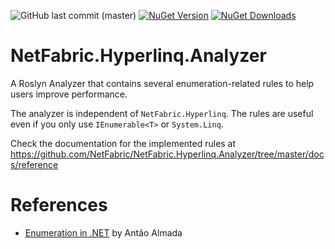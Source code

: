 ![GitHub last commit (master)](https://img.shields.io/github/last-commit/NetFabric/NetFabric.Hyperlinq.Analyzer/master.svg?logo=github&logoColor=lightgray&style=popout-square)
[![NuGet Version](https://img.shields.io/nuget/v/NetFabric.Hyperlinq.Analyzer.svg?style=popout-square&logoColor=lightgray&logo=nuget)](https://www.nuget.org/packages/NetFabric.Hyperlinq.Analyzer/)
[![NuGet Downloads](https://img.shields.io/nuget/dt/NetFabric.Hyperlinq.Analyzer.svg?style=popout-square&logoColor=lightgray&logo=nuget)](https://www.nuget.org/packages/NetFabric.Hyperlinq.Analyzer/)

# NetFabric.Hyperlinq.Analyzer

A Roslyn Analyzer that contains several enumeration-related rules to help users improve performance.

The analyzer is independent of `NetFabric.Hyperlinq`. The rules are useful even if you only use `IEnumerable<T>` or `System.Linq`.

Check the documentation for the implemented rules at https://github.com/NetFabric/NetFabric.Hyperlinq.Analyzer/tree/master/docs/reference

# References

- [Enumeration in .NET](https://blog.usejournal.com/enumeration-in-net-d5674921512e) by Antão Almada